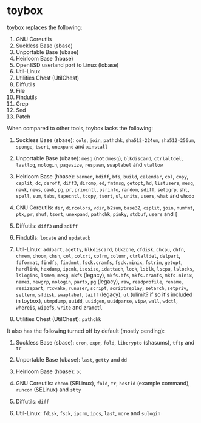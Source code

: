 # toybox

toybox replaces the following:
1. GNU Coreutils
2. Suckless Base (sbase)
3. Unportable Base (ubase)
4. Heirloom Base (hbase)
5. OpenBSD userland port to Linux (lobase)
6. Util-Linux
7. Utilities Chest (UtilChest)
8. Diffutils
9. File
10. Findutils
11. Grep
12. Sed
13. Patch

When compared to other tools, toybox lacks the following:

1. Suckless Base (sbase): `cols`, `join`, `pathchk`, `sha512-224um`,
`sha512-256um`, `sponge`, `tsort`, `unexpand` and `xinstall`

2. Unportable Base (ubase): `mesg` (not `dmesg`), `blkdiscard`, `ctrlaltdel`,
`lastlog`, `nologin`, `pagesize`, `respawn`, `swaplabel` and `vtallow`

3. Heirloom Base (hbase): `banner`, `bdiff`, `bfs`, `build`, `calendar`, `col`,
`copy`, `csplit`, `dc`, `deroff`, `diff3`, `dircmp`, `ed`, `fmtmsg`, `getopt`,
`hd`, `listusers`, `mesg`, `nawk`, `news`, `oawk`, `pg`, `pr`, `priocntl`,
`psrinfo`, `random`, `sdiff`, `setpgrp`, `shl`, `spell`, `sum`, `tabs`,
`tapecntl`, `tcopy`, `tsort`, `ul`, `units`, `users`, `what` and `whodo`

4. GNU Coreutils: `dir`, `dircolors`, `vdir`, `b2sum`, `base32`, `csplit`,
`join`, `numfmt`, `ptx`, `pr`, `shuf`, `tsort`, `unexpand`, `pathchk`, `pinky`,
`stdbuf`, `users` and `[`

5. Diffutils: `diff3` and `sdiff`

6. Findutils: `locate` and `updatedb`

7. Util-Linux: `addpart`, `agetty`, `blkdiscard`, `blkzone`, `cfdisk`, `chcpu`,
`chfn`, `chmem`, `choom`, `chsh`, `col`, `colcrt`, `colrm`, `column`,
`ctrlaltdel`, `delpart`, `fdformat`, `findfs`, `findmnt`, `fsck.cramfs`,
`fsck.minix`, `fstrim`, `getopt`, `hardlink`, `hexdump`, `ipcmk`, `isosize`,
`idattach`, `look`, `lsblk`, `lscpu`, `lslocks`, `lslogins`, `lsmem`, `mesg`,
`mkfs` (legacy), `mkfs.bfs`, `mkfs.cramfs`, `mkfs.minix`, `namei`, `newgrp`,
`nologin`, `partx`, `pg` (legacy), `raw`, `readprofile`, `rename`, `resizepart`,
`rtcwake`, `runuser`, `script`, `scriptreplay`, `setarch`, `setpriv`, `setterm`,
`sfdisk`, `swaplabel`, `tailf` (legacy), `ul` (ulimit? if so it's included in
toybox), `utmpdump`, `uuidd`, `uuidgen`, `uuidparse`, `vipw`, `wall`, `wdctl`,
`whereis`, `wipefs`, `write` and `zramctl`

8. Utilities Chest (UtilChest): `pathchk`

It also has the following turned off by default (mostly pending):

1. Suckless Base (sbase): `cron`, `expr`, `fold`, `libcrypto` (shasums), `tftp`
and `tr`

2. Unportable Base (ubase): `last`, `getty` and `dd`

3. Heirloom Base (hbase): `bc`

4. GNU Coreutils: `chcon` (SELinux), `fold`, `tr`, `hostid` (example command),
`runcon` (SELinux) and `stty`

5. Diffutils: `diff`

6. Util-Linux: `fdisk`, `fsck`, `ipcrm`, `ipcs`, `last`, `more` and `sulogin`
